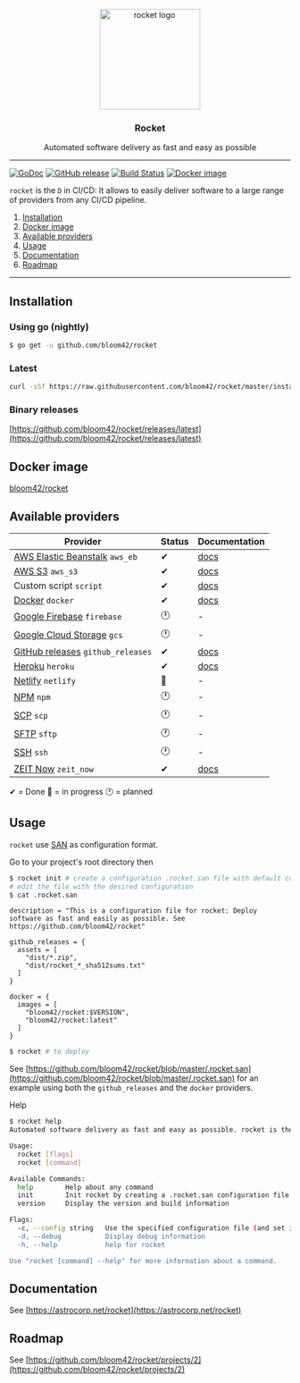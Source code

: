 <p align="center">
  <img alt="rocket logo" src="https://astrocorp.net/imgs/landing/rocket.png" height="180" />
  <h3 align="center">Rocket</h3>
  <p align="center">Automated software delivery as fast and easy as possible</p>
</p>

--------

[![GoDoc](https://godoc.org/github.com/bloom42/rocket?status.svg)](https://godoc.org/github.com/bloom42/rocket)
[![GitHub release](https://img.shields.io/github/release/bloom42/rocket.svg)](https://github.com/bloom42/rocket/releases/latest)
[![Build Status](https://travis-ci.org/bloom42/rocket.svg?branch=master)](https://travis-ci.org/bloom42/rocket)
[![Docker image](https://img.shields.io/badge/docker-bloom42/rocket-blue.svg)](https://hub.docker.com/r/bloom42/rocket)

`rocket` is the `D` in CI/CD: It allows to easily deliver software to a large range of providers from any CI/CD pipeline.

1. [Installation](#installation)
2. [Docker image](#docker-image)
3. [Available providers](#available-providers)
4. [Usage](#usage)
5. [Documentation](#documentation)
6. [Roadmap](#roadmap)

-------------------


## Installation

### Using go (nightly)
```bash
$ go get -u github.com/bloom42/rocket
```

### Latest
```bash
curl -sSf https://raw.githubusercontent.com/bloom42/rocket/master/install.sh | sh
```

### Binary releases
[https://github.com/bloom42/rocket/releases/latest](https://github.com/bloom42/rocket/releases/latest)



## Docker image

[bloom42/rocket](https://hub.docker.com/r/bloom42/rocket)




## Available providers

| Provider              | Status | Documentation |
| --------------------- | -------| ------------- |
| [AWS Elastic Beanstalk](https://aws.amazon.com/elasticbeanstalk/) `aws_eb` | ✔ | [docs](https://astrocorp.net/rocket/aws_eb) |
| [AWS S3](https://aws.amazon.com/s3) `aws_s3` | ✔ | [docs](https://astrocorp.net/rocket/aws_s3) |
| Custom script `script` | ✔ | [docs](https://astrocorp.net/rocket/custom_script) |
| [Docker](https://www.docker.com) `docker` | ✔ | [docs](https://astrocorp.net/rocket/docker) |
| [Google Firebase](https://firebase.google.com) `firebase` | 🕐 | - |
| [Google Cloud Storage](https://cloud.google.com/storage) `gcs` | 🕐 | - |
| [GitHub releases](https://help.github.com/categories/releases) `github_releases` | ✔ | [docs](https://astrocorp.net/rocket/github_releases) |
| [Heroku](https://www.heroku.com) `heroku` | ✔ | [docs](https://astrocorp.net/rocket/heroku) |
| [Netlify](https://www.netlify.com) `netlify` | 🚧 | - |
| [NPM](https://www.npmjs.com) `npm` | 🕐 | - |
| [SCP](https://en.wikipedia.org/wiki/Secure_copy) `scp` | 🕐 | - |
| [SFTP](https://en.wikipedia.org/wiki/SSH_File_Transfer_Protocol) `sftp` | 🕐 | - |
| [SSH](https://en.wikipedia.org/wiki/Secure_Shell) `ssh` | 🕐 | - |
| [ZEIT Now](https://zeit.co/now) `zeit_now` | ✔ | [docs](https://astrocorp.net/rocket/zeit_now) |

✔ = Done 🚧 = in progress 🕐 = planned





## Usage

`rocket` use [SAN](https://astrocorp.net/san) as configuration format.

Go to your project's root directory then
```bash
$ rocket init # create a configuration .rocket.san file with default configuration
# edit the file with the desired configuration
$ cat .rocket.san
```
```san
description = "This is a configuration file for rocket: Deploy software as fast and easily as possible. See https://github.com/bloom42/rocket"

github_releases = {
  assets = [
    "dist/*.zip",
    "dist/rocket_*_sha512sums.txt"
  ]
}

docker = {
  images = [
    "bloom42/rocket:$VERSION",
    "bloom42/rocket:latest"
  ]
}
```
```bash
$ rocket # to deploy
```

See [https://github.com/bloom42/rocket/blob/master/.rocket.san](https://github.com/bloom42/rocket/blob/master/.rocket.san) for an example using both the `github_releases` and the `docker` providers.



Help
```bash
$ rocket help
Automated software delivery as fast and easy as possible. rocket is the D in CI/CD. See https://github.com/bloom42/rocket

Usage:
  rocket [flags]
  rocket [command]

Available Commands:
  help        Help about any command
  init        Init rocket by creating a .rocket.san configuration file
  version     Display the version and build information

Flags:
  -c, --config string   Use the specified configuration file (and set it's directory as the working directory
  -d, --debug           Display debug information
  -h, --help            help for rocket

Use "rocket [command] --help" for more information about a command.
```




## Documentation

See [https://astrocorp.net/rocket](https://astrocorp.net/rocket)





## Roadmap

See [https://github.com/bloom42/rocket/projects/2](https://github.com/bloom42/rocket/projects/2)
